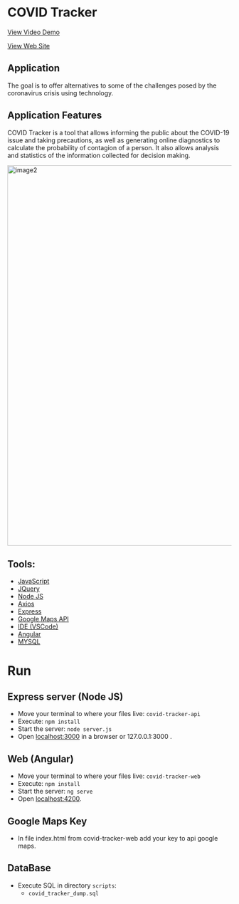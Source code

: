 # COVID Tracker

[View Video Demo](https://youtu.be/IxnsPOrmQqA)

[View Web Site](http://www.covid-gt.com/covid-tracker-web/#/)

## Application
The goal is to offer alternatives to some of the challenges posed by the coronavirus crisis using technology.

## Application Features
COVID Tracker is a tool that allows informing the public about the COVID-19 issue and taking precautions, as well as generating online diagnostics to calculate the probability of contagion of a person. It also allows analysis and statistics of the information collected for decision making.

<img width="855" alt="image2" src="https://user-images.githubusercontent.com/8930609/82331530-7c27f800-99a1-11ea-932d-c7968ac76eff.png">


## Tools:
+ [JavaScript](https://developer.mozilla.org/es/docs/Learn/JavaScript/First_steps/Qu%C3%A9_es_JavaScript)
+ [JQuery](https://jquery.com/)
+ [Node JS](https://nodejs.org/es/docs/)
+ [Axios](https://github.com/axios/axios#axios)
+ [Express](https://expressjs.com/es/)
+ [Google Maps API](https://developers.google.com/maps/documentation/javascript/tutorial)
+ [IDE (VSCode)](https://code.visualstudio.com/docs)
+ [Angular](https://angular.io/)
+ [MYSQL](https://www.mysql.com/)

# Run 

## Express server (Node JS)
+ Move your terminal to where your files live: `covid-tracker-api`
+ Execute: `npm install`
+ Start the server: `node server.js `
+ Open [localhost:3000](localhost:3000) in a browser or 127.0.0.1:3000 .

## Web (Angular)
+ Move your terminal to where your files live: `covid-tracker-web`
+ Execute: `npm install`
+ Start the server: `ng serve `
+ Open [localhost:4200](localhost:4200).

## Google Maps Key
+ In file index.html from covid-tracker-web add your key to api google maps.

## DataBase
+ Execute SQL in directory `scripts`:
	+  `covid_tracker_dump.sql`
